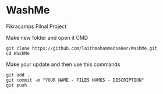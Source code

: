 # WashMe
Fikracamps Filnal Project

Make new folder and open it CMD
```
git clone https://github.com/laithmohammedsaker/WashMe.git
cd WashMe
```
Make your update and then use this commands
```
git add .
git commit -m "YOUR NAME - FILES NAMES - DESCRIPTION"
git push
```
